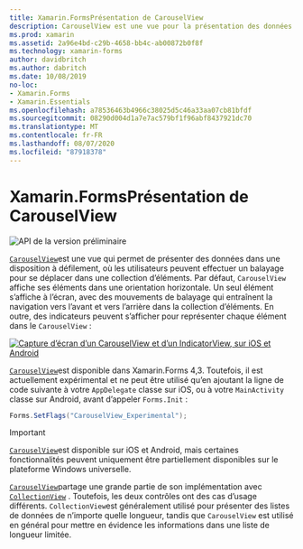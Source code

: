 ```yaml
---
title: Xamarin.FormsPrésentation de CarouselView
description: CarouselView est une vue pour la présentation des données dans une disposition à défilement, où les utilisateurs peuvent faire glisser pour parcourir une collection d’éléments.
ms.prod: xamarin
ms.assetid: 2a96e4bd-c29b-4658-bb4c-ab00872b0f8f
ms.technology: xamarin-forms
author: davidbritch
ms.author: dabritch
ms.date: 10/08/2019
no-loc:
- Xamarin.Forms
- Xamarin.Essentials
ms.openlocfilehash: a78536463b4966c38025d5c46a33aa07cb81bfdf
ms.sourcegitcommit: 08290d004d1a7e7ac579bf1f96abf8437921dc70
ms.translationtype: MT
ms.contentlocale: fr-FR
ms.lasthandoff: 08/07/2020
ms.locfileid: "87918378"
---
```

# <a name="no-locxamarinforms-carouselview-introduction"></a>Xamarin.FormsPrésentation de CarouselView

![API de la version préliminaire](~/media/shared/preview.png)

[`CarouselView`](xref:Xamarin.Forms.CarouselView)est une vue qui permet de présenter des données dans une disposition à défilement, où les utilisateurs peuvent effectuer un balayage pour se déplacer dans une collection d’éléments. Par défaut, `CarouselView` affiche ses éléments dans une orientation horizontale. Un seul élément s’affiche à l’écran, avec des mouvements de balayage qui entraînent la navigation vers l’avant et vers l’arrière dans la collection d’éléments. En outre, des indicateurs peuvent s’afficher pour représenter chaque élément dans le `CarouselView` :

[![Capture d’écran d’un CarouselView et d’un IndicatorView, sur iOS et Android](populate-data-images/indicators.png "Cercles IndicatorView")](populate-data-images/indicators-large.png#lightbox "Cercles IndicatorView")

[`CarouselView`](xref:Xamarin.Forms.CarouselView)est disponible dans Xamarin.Forms 4,3. Toutefois, il est actuellement expérimental et ne peut être utilisé qu’en ajoutant la ligne de code suivante à votre `AppDelegate` classe sur iOS, ou à votre `MainActivity` classe sur Android, avant d’appeler `Forms.Init` :

```csharp
Forms.SetFlags("CarouselView_Experimental");
```

> [!IMPORTANT]
> [`CarouselView`](xref:Xamarin.Forms.CarouselView)est disponible sur iOS et Android, mais certaines fonctionnalités peuvent uniquement être partiellement disponibles sur le plateforme Windows universelle.

[`CarouselView`](xref:Xamarin.Forms.CarouselView)partage une grande partie de son implémentation avec [`CollectionView`](xref:Xamarin.Forms.CollectionView) . Toutefois, les deux contrôles ont des cas d’usage différents. `CollectionView`est généralement utilisé pour présenter des listes de données de n’importe quelle longueur, tandis que `CarouselView` est utilisé en général pour mettre en évidence les informations dans une liste de longueur limitée.
